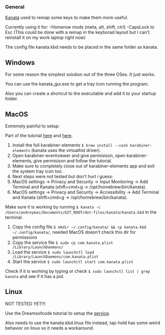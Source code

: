 ### General
[Kanata](https://github.com/jtroo/kanata/releases) used to remap some keys to make them more useful.

Currently using it for:
-Homerow mods (meta, alt, shift, ctrl)
-CapsLock to Esc (This could be done with a remap in the keyborad layout but I can't reinstall it on my work laptop right now)

The config file kanata.kbd needs to be placed in the same folder as kanata.

## Windows
For some reason the simplest solution out of the three OSes. It just works.

You can use the kanata_gui.exe to get a tray icon running the program.

Also you can create a shortcut to the executable and add it to your startup folder.

## MacOS
Extremely painful to setup:

Part of the tutorial [here](https://github.com/jtroo/kanata/discussions/1537) and [here](https://github.com/jtroo/kanata/issues/1264#issuecomment-2763085239).

1. Install the full karabiner-elements `$ brew install --cask karabiner-elements` (kanata uses the virtualhid driver).
1. Open karabiner-eventviewer and give permisison, open karabiner-elements, give permisison and follow the tutorial.
1. Make sure to completely close out of karabiner-elements app and exit the system tray icon too.
1. Next steps were not tested but don't hurt i guess:
1. MacOS settings -> Privacy and Security -> Input Monitoring -> Add Terminal and Kanata (shift+cmd+g -> /opt/homebrew/bin/kanata).
1. MacOS settings -> Privacy and Security -> Accessibility -> Add Terminal and Kanata (shift+cmd+g -> /opt/homebrew/bin/kanata).

Make sure it is working by running `$ kanata -c /Users/andreymac/Documents/GIT_ROOT/dot-files/kanata/kanata.kbd` in the terminal.

1. Copy the config file `$ mkdir ~/.config/kanata/ && cp kanata.kbd ~/.config/kanata/`, needed MacOS doesn't check this dir for permissions
1. Copy the service file `$ sudo cp com.kanata.plist /Library/LaunchDaemons/`
1. Load the service `$ sudo launchctl load /Library/LaunchDaemons/com.kanata.plist`
1. Start the service `$ sudo launchctl start com.kanata.plist`

Check if it is working by typing or check `$ sudo launchctl list | grep kanata` and see if it has a pid.

## Linux
NOT TESTED YET!!!

Use the Dreamsofcode tutorial to setup the [service](https://github.com/dreamsofcode-io/home-row-mods/tree/main/kanata/linux).

Also needs to use the kanata.kbd.linux file instead, tap-hold has some weird behavior on linux so it needs a workaround.
